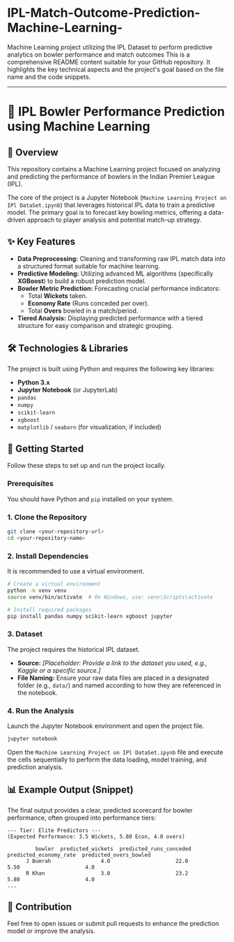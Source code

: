 # IPL-Match-Outcome-Prediction-Machine-Learning-
Machine Learning project utilizing the IPL Dataset to perform predictive analytics on bowler performance and match outcomes
This is a comprehensive README content suitable for your GitHub repository. It highlights the key technical aspects and the project's goal based on the file name and the code snippets.

-----

# 🏏 IPL Bowler Performance Prediction using Machine Learning

## 📝 Overview

This repository contains a Machine Learning project focused on analyzing and predicting the performance of bowlers in the Indian Premier League (IPL).

The core of the project is a Jupyter Notebook (`Machine Learning Project on IPl DataSet.ipynb`) that leverages historical IPL data to train a predictive model. The primary goal is to forecast key bowling metrics, offering a data-driven approach to player analysis and potential match-up strategy.

## ✨ Key Features

  * **Data Preprocessing:** Cleaning and transforming raw IPL match data into a structured format suitable for machine learning.
  * **Predictive Modeling:** Utilizing advanced ML algorithms (specifically **XGBoost**) to build a robust prediction model.
  * **Bowler Metric Prediction:** Forecasting crucial performance indicators:
      * Total **Wickets** taken.
      * **Economy Rate** (Runs conceded per over).
      * Total **Overs** bowled in a match/period.
  * **Tiered Analysis:** Displaying predicted performance with a tiered structure for easy comparison and strategic grouping.

## 🛠️ Technologies & Libraries

The project is built using Python and requires the following key libraries:

  * **Python 3.x**
  * **Jupyter Notebook** (or JupyterLab)
  * `pandas`
  * `numpy`
  * `scikit-learn`
  * `xgboost`
  * `matplotlib` / `seaborn` (for visualization, if included)

## 🚀 Getting Started

Follow these steps to set up and run the project locally.

### Prerequisites

You should have Python and `pip` installed on your system.

### 1\. Clone the Repository

```bash
git clone <your-repository-url>
cd <your-repository-name>
```

### 2\. Install Dependencies

It is recommended to use a virtual environment.

```bash
# Create a virtual environment
python -m venv venv
source venv/bin/activate  # On Windows, use: venv\Scripts\activate

# Install required packages
pip install pandas numpy scikit-learn xgboost jupyter
```

### 3\. Dataset

The project requires the historical IPL dataset.

  * **Source:** *[Placeholder: Provide a link to the dataset you used, e.g., Kaggle or a specific source.]*
  * **File Naming:** Ensure your raw data files are placed in a designated folder (e.g., `data/`) and named according to how they are referenced in the notebook.

### 4\. Run the Analysis

Launch the Jupyter Notebook environment and open the project file.

```bash
jupyter notebook
```

Open the `Machine Learning Project on IPl DataSet.ipynb` file and execute the cells sequentially to perform the data loading, model training, and prediction analysis.

## 📊 Example Output (Snippet)

The final output provides a clear, predicted scorecard for bowler performance, often grouped into performance tiers:

```
--- Tier: Elite Predictors ---
(Expected Performance: 3.5 Wickets, 5.80 Econ, 4.0 overs)

         bowler  predicted_wickets  predicted_runs_conceded  predicted_economy_rate  predicted_overs_bowled
      J Bumrah                4.0                     22.0                    5.50                     4.0
      R Khan                  3.0                     23.2                    5.80                     4.0
...
```

## 🤝 Contribution

Feel free to open issues or submit pull requests to enhance the prediction model or improve the analysis.
